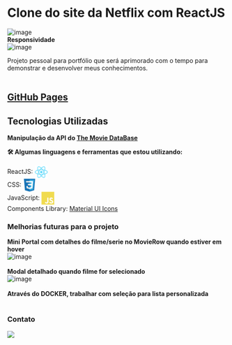 # Clone do site da Netflix com ReactJS
![image](https://user-images.githubusercontent.com/114679335/220358073-51c66acf-ad19-4a0e-b2a0-0bb138d8953a.png)<br>
<b>Responsividade</b><br>
![image](https://user-images.githubusercontent.com/114679335/220362196-c67bd1ca-6aa2-4df9-8d68-1ab26b44e4fe.png)



Projeto pessoal para portfólio que será aprimorado com o tempo para demonstrar e desenvolver meus conhecimentos.<br><br>
## [GitHub Pages](https://thiago-costa-barros.github.io/clone_Netflix-React/)


## Tecnologias Utilizadas
<b>Manipulação da API do [The Movie DataBase](https://www.themoviedb.org/?language=pt-BR)</b><br>

<b>🛠️ Algumas linguagens e ferramentas que estou utilizando:</b><br><br>
ReactJS: <img align="center" height="30" width="30" src="https://raw.githubusercontent.com/devicons/devicon/master/icons/react/react-original.svg"><br>
CSS: <img align="center" height="30" width="30" src="https://raw.githubusercontent.com/devicons/devicon/master/icons/css3/css3-original.svg"><br>
JavaScript: <img align="center" height="30" width="30" src="https://raw.githubusercontent.com/devicons/devicon/master/icons/javascript/javascript-plain.svg"><br>
Components Library: [Material UI Icons](https://material-ui.com/)<br>

### Melhorias futuras para o projeto
<b>Mini Portal com detalhes do filme/serie no MovieRow quando estiver em hover</b><br>
![image](https://user-images.githubusercontent.com/114679335/220356486-e39f517a-224e-483a-8334-5092be60319f.png)<br><br>
<b>Modal detalhado quando filme for selecionado</b><br>
![image](https://user-images.githubusercontent.com/114679335/220356925-11ad12ff-5a9a-44d6-b52d-5466b34927ae.png)<br><br>
<b>Através do DOCKER, trabalhar com seleção para lista personalizada</b><br><br>

### Contato
<div>
   <a href="https://www.linkedin.com/in/thiago-costa-barros/" target="_blank"><img src="https://img.shields.io/badge/-LinkedIn-%230077B5?style=for-the-badge&logo=linkedin&logoColor=white" target="_blank"></a>
 </div>
